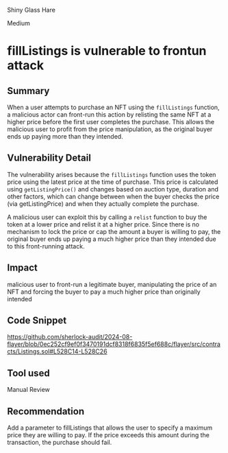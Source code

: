 Shiny Glass Hare

Medium

# fillListings is vulnerable to frontun attack

## Summary
When a user attempts to purchase an NFT using the `fillListings` function, a malicious actor can front-run this action by relisting the same NFT at a higher price before the first user completes the purchase. This allows the malicious user to profit from the price manipulation, as the original buyer ends up paying more than they intended.

## Vulnerability Detail

The vulnerability arises because the `fillListings` function uses the token price using the latest price at the time of purchase. This price is calculated using `getListingPrice()` and changes based on auction type, duration and other factors, which can change between when the buyer checks the price (via getListingPrice) and when they actually complete the purchase.

A malicious user can exploit this by calling a `relist` function to buy the token at a lower price and relist it at a higher price. Since there is no mechanism to lock the price or cap the amount a buyer is willing to pay, the original buyer ends up paying a much higher price than they intended due to this front-running attack.

## Impact

malicious user to front-run a legitimate buyer, manipulating the price of an NFT and forcing the buyer to pay a much higher price than originally intended

## Code Snippet

https://github.com/sherlock-audit/2024-08-flayer/blob/0ec252cf9ef0f3470191dcf8318f6835f5ef688c/flayer/src/contracts/Listings.sol#L528C14-L528C26

## Tool used

Manual Review

## Recommendation

Add a parameter to fillListings that allows the user to specify a maximum price they are willing to pay. If the price exceeds this amount during the transaction, the purchase should fail.
